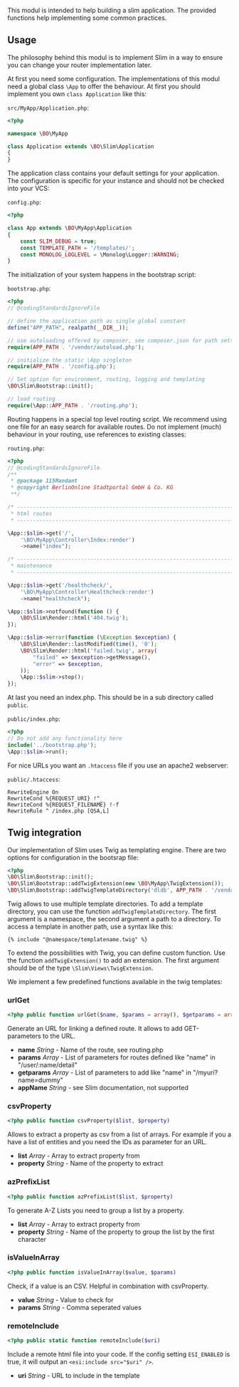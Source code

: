 This modul is intended to help building a slim application.
The provided functions help implementing some common practices.

## Usage

The philosophy behind this modul is to implement Slim in a way to ensure you can change your router implementation later.

At first you need some configuration. 
The implementations of this modul need a global class `\App` to offer the behaviour.
At first you should implement you own `class Application` like this:

`src/MyApp/Application.php`:
```php
<?php

namespace \BO\MyApp

class Application extends \BO\Slim\Application
{
}
```

The application class contains your default settings for your application. 
The configuration is specific for your instance and should not be checked into your VCS:

`config.php`:
```php
<?php

class App extends \BO\MyApp\Application
{
    const SLIM_DEBUG = true;
    const TEMPLATE_PATH = '/templates/';
    const MONOLOG_LOGLEVEL = \Monolog\Logger::WARNING;
}
```

The initialization of your system happens in the bootstrap script:

`bootstrap.php`:
```php
<?php
// @codingStandardsIgnoreFile

// define the application path as single global constant
define("APP_PATH", realpath(__DIR__));

// use autoloading offered by composer, see composer.json for path settings
require(APP_PATH . '/vendor/autoload.php');

// initialize the static \App singleton
require(APP_PATH . '/config.php');

// Set option for environment, routing, logging and templating
\BO\Slim\Bootstrap::init();

// load routing
require(\App::APP_PATH . '/routing.php');
```

Routing happens in a special top level routing script.
We recommend using one file for an easy search for available routes.
Do not implement (much) behaviour in your routing, use references to existing classes:

`routing.php`:
```php
<?php
// @codingStandardsIgnoreFile
/**
 * @package 115Mandant
 * @copyright BerlinOnline Stadtportal GmbH & Co. KG
 **/

/* ---------------------------------------------------------------------------
 * html routes
 * -------------------------------------------------------------------------*/

\App::$slim->get('/',
    '\BO\MyApp\Controller\Index:render')
    ->name("index");

/* ---------------------------------------------------------------------------
 * maintenance
 * -------------------------------------------------------------------------*/

\App::$slim->get('/healthcheck/',
    '\BO\MyApp\Controller\Healthcheck:render')
    ->name("healthcheck");

\App::$slim->notfound(function () {
    \BO\Slim\Render::html('404.twig');
});

\App::$slim->error(function (\Exception $exception) {
    \BO\Slim\Render::lastModified(time(), '0');
    \BO\Slim\Render::html('failed.twig', array(
        "failed" => $exception->getMessage(),
        "error" => $exception,
    ));
    \App::$slim->stop();
});
```

At last you need an index.php. This should be in a sub directory called `public`.

`public/index.php`:
```php
<?php
// Do not add any functionality here
include('../bootstrap.php');
\App::$slim->run();
```

For nice URLs you want an `.htaccess` file if you use an apache2 webserver:

`public/.htaccess`:
```ApacheConf
RewriteEngine On
RewriteCond %{REQUEST_URI} !^_
RewriteCond %{REQUEST_FILENAME} !-f
RewriteRule ^ /index.php [QSA,L]
```

## Twig integration

Our implementation of Slim uses Twig as templating engine.
There are two options for configuration in the bootsrap file:

```php
<?php
\BO\Slim\Bootstrap::init();
\BO\Slim\Bootstrap::addTwigExtension(new \BO\MyApp\TwigExtension());
\BO\Slim\Bootstrap::addTwigTemplateDirectory('dldb', APP_PATH . '/vendor/bo/clientdldb/templates');
```

Twig allows to use multiple template directories. 
To add a template directory, you can use the function `addTwigTemplateDirectory`.
The first argument is a namespace, the second argument a path to a directory.
To access a template in another path, use a syntax like this:

```twig
{% include "@namespace/templatename.twig" %}
```

To extend the possibilities with Twig, you can define custom function.
Use the function `addTwigExtension()` to add an extension.
The first argument should be of the type `\Slim\Views\TwigExtension`.

We implement a few predefined functions available in the twig templates:

### urlGet
```php
<?php public function urlGet($name, $params = array(), $getparams = array(), $appName = 'default')
```
Generate an URL for linking a defined route. 
It allows to add GET-parameters to the URL.

* **name** *String* - Name of the route, see routing.php
* **params** *Array* - List of parameters for routes defined like "name" in "/user/:name/detail"
* **getparams** *Array* - List of parameters to add like "name" in "/myuri?name=dummy"
* **appName** *String* - see Slim documentation, not supported

### csvProperty
```php
<?php public function csvProperty($list, $property)
```
Allows to extract a property as csv from a list of arrays.
For example if you a have a list of entities and you need the IDs as parameter for an URL.

* **list** *Array* - Array to extract property from
* **property** *String* - Name of the property to extract

### azPrefixList
```php
<?php public function azPrefixList($list, $property)
```
To generate A-Z Lists you need to group a list by a property.

* **list** *Array* - Array to extract property from
* **property** *String* - Name of the property to group the list by the first character

### isValueInArray
```php
<?php public function isValueInArray($value, $params)
```
Check, if a value is an CSV. Helpful in combination with csvProperty.

* **value** *String* - Value to check for
* **params** *String* - Comma seperated values

### remoteInclude
```php
<?php public static function remoteInclude($uri)
```
Include a remote html file into your code.
If the config setting `ESI_ENABLED` is true, it will output an `<esi:include src="$uri" />`.

* **uri** *String* - URL to include in the template
